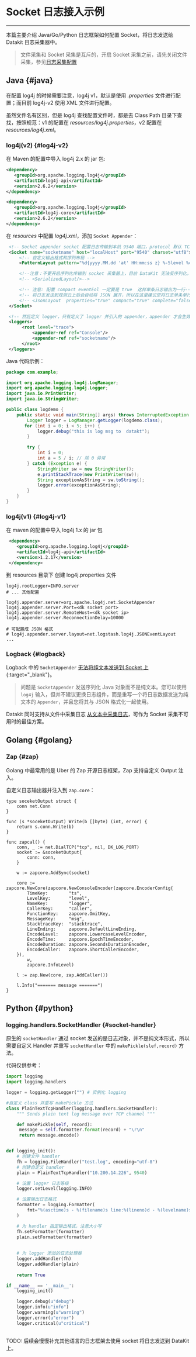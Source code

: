 # Socket 日志接入示例
---

本篇主要介绍 Java/Go/Python 日志框架如何配置 Socket，将日志发送给 Datakit 日志采集器中。

> 文件采集和 Socket 采集是互斥的，开启 Socket 采集之前，请先关闭文件采集，参见[日志采集配置](logging.md)  

## Java {#java}

在配置 log4j 的时候需要注意，log4j v1，默认是使用 *.properties* 文件进行配置；而目前 log4j-v2 使用 XML 文件进行配置。

虽然文件名有区别，但是 log4j 查找配置文件时，都是去 Class Path 目录下查找，按照规范：v1 的配置在 *resources/log4j.properties*，v2 配置在 *resources/log4j.xml*。

### log4j(v2) {#log4j-v2}

在 Maven 的配置中导入 log4j 2.x 的 jar 包:

``` xml
<dependency>
   <groupId>org.apache.logging.log4j</groupId>
   <artifactId>log4j-api</artifactId>
   <version>2.6.2</version>
</dependency>

<dependency>
   <groupId>org.apache.logging.log4j</groupId>
   <artifactId>log4j-core</artifactId>
   <version>2.6.2</version>
</dependency>
```

在 *resources* 中配置 *log4j.xml*，添加 `Socket Appender`：

``` xml
 <!-- Socket appender socket 配置日志传输到本机 9540 端口，protocol 默认 TCP -->
 <Socket name="socketname" host="localHost" port="9540" charset="utf8">
     <!-- 自定义输出格式和序列布局 -->
     <PatternLayout pattern="%d{yyyy.MM.dd 'at' HH:mm:ss z} %-5level %class{36} %L %M - %msg%xEx%n"/>

     <!--注意：不要开启序列化传输到 socket 采集器上，目前 DataKit 无法反序列化，请使用纯文本形式传输-->
     <!-- <SerializedLayout/>-->

     <!-- 注意: 配置 compact eventEol 一定要是 true  这样单条日志输出为一行-->
     <!-- 将日志发送到观测云上后会自动将 JSON 展开，所以在这里建议您将日志单条单行输出 -->
     <!-- <JsonLayout  properties="true" compact="true" complete="false" eventEol="true"/>-->
 </Socket>

 <!-- 然后定义 logger，只有定义了 logger 并引入的 appender，appender 才会生效 -->
 <loggers>
      <root level="trace">
          <appender-ref ref="Console"/>
          <appender-ref ref="socketname"/>
      </root>
 </loggers>
```

Java 代码示例：

``` java
package com.example;

import org.apache.logging.log4j.LogManager;
import org.apache.logging.log4j.Logger;
import java.io.PrintWriter;
import java.io.StringWriter;

public class logdemo {
    public static void main(String[] args) throws InterruptedException {
        Logger logger = LogManager.getLogger(logdemo.class);
       for (int i = 0; i < 5; i++) {
            logger.debug("this is log msg to  datakt");
        }

        try {
            int i = 0;
            int a = 5 / i; // 除 0 异常
        } catch (Exception e) {
            StringWriter sw = new StringWriter();
            e.printStackTrace(new PrintWriter(sw));
            String exceptionAsString = sw.toString();
            logger.error(exceptionAsString);
        }
    }
}
```

### log4j(v1) {#log4j-v1}

在 maven 的配置中导入 log4j 1.x 的 jar 包

``` xml
 <dependency>
    <groupId>org.apache.logging.log4j</groupId>
    <artifactId>log4j-api</artifactId>
    <version>1.2.17</version>
 </dependency>
```

到 resources 目录下 创建 log4j.properties 文件

``` text
log4j.rootLogger=INFO,server
# ... 其他配置

log4j.appender.server=org.apache.log4j.net.SocketAppender
log4j.appender.server.Port=<dk socket port>
log4j.appender.server.RemoteHost=<dk socket ip>
log4j.appender.server.ReconnectionDelay=10000

# 可配置成 JSON 格式
# log4j.appender.server.layout=net.logstash.log4j.JSONEventLayout
...
```

### Logback {#logback}

Logback 中的 `SocketAppender` [无法将纯文本发送到 Socket 上](https://logback.qos.ch/manual/appenders.html#SocketAppender){:target="_blank"}。

> 问题是 `SocketAppender` 发送序列化 Java 对象而不是纯文本。您可以使用 `log4j` 输入，但并不建议更换日志组件，而是重写一个将日志数据发送为纯文本的 `Appender`，并且您将其与 JSON 格式化一起使用。

Datakit 同时支持从文件中采集日志 [从文本中采集日志](logging.md)，可作为 Socket 采集不可用时的最佳方案。

## Golang {#golang}

### Zap {#zap}

Golang 中最常用的是 Uber 的 Zap 开源日志框架，Zap 支持自定义 Output 注入。

自定义日志输出器并注入到 `zap.core`：

``` golang
type soceketOutput struct {
    conn net.Conn
}

func (s *soceketOutput) Write(b []byte) (int, error) {
    return s.conn.Write(b)
}

func zapcal() {
    conn, _ := net.DialTCP("tcp", nil, DK_LOG_PORT)
    socket := &soceketOutput{
        conn: conn,
    }

    w := zapcore.AddSync(socket)

    core := zapcore.NewCore(zapcore.NewConsoleEncoder(zapcore.EncoderConfig{
        TimeKey:        "ts",
        LevelKey:       "level",
        NameKey:        "logger",
        CallerKey:      "caller",
        FunctionKey:    zapcore.OmitKey,
        MessageKey:     "msg",
        StacktraceKey:  "stacktrace",
        LineEnding:     zapcore.DefaultLineEnding,
        EncodeLevel:    zapcore.LowercaseLevelEncoder,
        EncodeTime:     zapcore.EpochTimeEncoder,
        EncodeDuration: zapcore.SecondsDurationEncoder,
        EncodeCaller:   zapcore.ShortCallerEncoder,
    }),
        w,
        zapcore.InfoLevel)
    
    l := zap.New(core, zap.AddCaller())

    l.Info("======= message =======")
}
```

## Python  {#python}

### logging.handlers.SocketHandler {#socket-handler}

原生的 `socketHandler` 通过 socket 发送的是日志对象，并不是纯文本形式，所以需要自定义 Handler 并重写 `socketHandler` 中的 `makePickle(slef,record)` 方法。

代码仅供参考：

```python
import logging
import logging.handlers

logger = logging.getLogger("") # 实例化 logging

#自定义 class 并重写 makePickle 方法
class PlainTextTcpHandler(logging.handlers.SocketHandler):
    """ Sends plain text log message over TCP channel """

    def makePickle(self, record):
     message = self.formatter.format(record) + "\r\n"
     return message.encode()


def logging_init():
    # 创建文件 handler
    fh = logging.FileHandler("test.log", encoding="utf-8")
    # 创建自定义 handler
    plain = PlainTextTcpHandler("10.200.14.226", 9540)

    # 设置 logger 日志等级
    logger.setLevel(logging.INFO)

    # 设置输出日志格式
    formatter = logging.Formatter(
        fmt="%(asctime)s - %(filename)s line:%(lineno)d - %(levelname)s: %(message)s"
    )

    # 为 handler 指定输出格式，注意大小写
    fh.setFormatter(formatter)
    plain.setFormatter(formatter)
  
    
    # 为 logger 添加的日志处理器
    logger.addHandler(fh)
    logger.addHandler(plain)
    
    return True

if __name__ == '__main__':
    logging_init()

    logger.debug(u"debug")
    logger.info(u"info")
    logger.warning(u"warning")
    logger.error(u"error")
    logger.critical(u"critical")
    
```

TODO: 后续会慢慢补充其他语言的日志框架去使用 socket 将日志发送到 DataKit 上。
